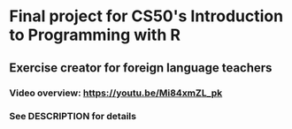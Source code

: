 # Final project for CS50's Introduction to Programming with R

## Exercise creator for foreign language teachers

### Video overview: https://youtu.be/Mi84xmZL_pk

### See DESCRIPTION for details
